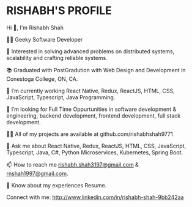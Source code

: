 # RISHABH'S PROFILE


Hi 👋, I'm Rishabh Shah

👨‍💻 Geeky Software Developer

🔭 Interested in solving advanced problems on distributed systems, scalability and crafting reliable systems.

📚 Graduated with PostGradution with Web Design and Development in Conestoga College, ON, CA.

🌱 I’m currently working React Native, Redux, ReactJS, HTML, CSS, JavaScript, Typescript, Java Programming.

👯 I’m looking for Full Time Oppurtunities in software development & engineering, backend development, frontend development, full stack development.

👨‍💻 All of my projects are available at github.com/rishabhshah9771

💬 Ask me about React Native, Redux, ReactJS, HTML, CSS, JavaScript, Typescript, Java, C#, Python Microservices, Kubernetes, Spring Boot.

📫 How to reach me rishabh.shah3197@gmail.com & rnshah1997@gmail.com.

📄 Know about my experiences Resume.

Connect with me:
http://www.linkedin.com/in/rishabh-shah-9bb242aa
